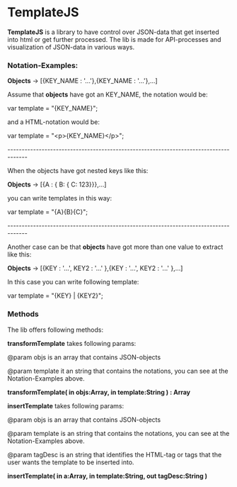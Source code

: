 TemplateJS
==========

<b>TemplateJS</b> is a library to have control over JSON-data that get inserted into html or get further processed. The lib is made for API-processes and visualization of JSON-data in various ways. 

<h3>Notation-Examples:</h3>

<p><b>Objects</b> -> [{KEY_NAME : '...'},{KEY_NAME : '...'},...]</p>

Assume that <b>objects</b> have got an KEY_NAME, the notation would be:

var template = "{KEY_NAME}";

<p>and a HTML-notation would be:</p>

var template = "&lt;p&gt;{KEY_NAME}&lt;/p&gt;";

<p>-------------------------------------------------------------------------------------</p>

When the objects have got nested keys like this:

<p><b>Objects</b> -> [{A : { B: { C: 123}}},...]</p>

you can write templates in this way:

var template = "{A}{B}{C}";

<p>-------------------------------------------------------------------------------------</p>

Another case can be that <b>objects</b> have got more than one value to extract like this:

<p><b>Objects</b> -> [{KEY : '...', KEY2 : '...' },{KEY : '...', KEY2 : '...' },...]</p>

In this case you can write following template:

var template = "{KEY} | {KEY2}";

<h3>Methods</h3>

The lib offers following methods:

<b>transformTemplate</b> takes following params:

@param objs is an array that contains JSON-objects 

@param template it an string that contains the notations, you can see at the Notation-Examples above.

<p><b>transformTemplate( in objs:Array, in template:String ) : Array</b></p>

<b>insertTemplate</b> takes following params:

@param objs is an array that contains JSON-objects 

@param template is an string that contains the notations, you can see at the Notation-Examples above.

@param tagDesc is an string that identifies the HTML-tag or tags that the user wants the template to be inserted into.

<p><b>insertTemplate( in a:Array, in template:String, out tagDesc:String )</b></p>

